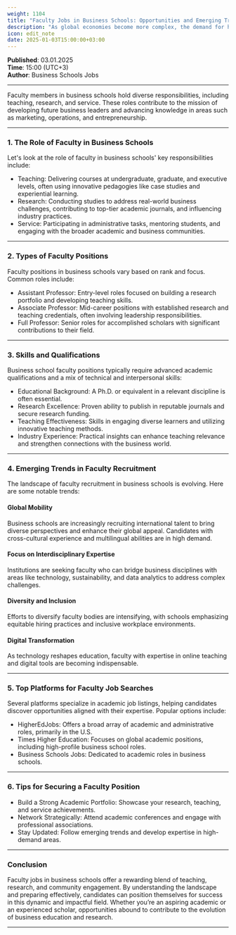 ```yaml
---
weight: 1104
title: "Faculty Jobs in Business Schools: Opportunities and Emerging Trends"
description: "As global economies become more complex, the demand for highly skilled educators and researchers in business disciplines continues to grow."
icon: edit_note
date: 2025-01-03T15:00:00+03:00
---
```


**Published**: 03.01.2025 <br> **Time**: 15:00 (UTC+3) <br> **Author**: Business Schools Jobs

---

Faculty members in business schools hold diverse responsibilities, including teaching, research, and service. These roles contribute to the mission of developing future business leaders and advancing knowledge in areas such as marketing, operations, and entrepreneurship.

---

### 1. **The Role of Faculty in Business Schools**
Let's look at the role of faculty in business schools' key responsibilities include:
- Teaching: Delivering courses at undergraduate, graduate, and executive levels, often using innovative pedagogies like case studies and experiential learning.
- Research: Conducting studies to address real-world business challenges, contributing to top-tier academic journals, and influencing industry practices.
- Service: Participating in administrative tasks, mentoring students, and engaging with the broader academic and business communities.

---

### 2. **Types of Faculty Positions**
Faculty positions in business schools vary based on rank and focus. Common roles include:
- Assistant Professor: Entry-level roles focused on building a research portfolio and developing teaching skills.
- Associate Professor: Mid-career positions with established research and teaching credentials, often involving leadership responsibilities.
- Full Professor: Senior roles for accomplished scholars with significant contributions to their field.

---

### 3. **Skills and Qualifications**
Business school faculty positions typically require advanced academic qualifications and a mix of technical and interpersonal skills:
- Educational Background:
A Ph.D. or equivalent in a relevant discipline is often essential.
- Research Excellence: Proven ability to publish in reputable journals and secure research funding.
- Teaching Effectiveness: Skills in engaging diverse learners and utilizing innovative teaching methods.
- Industry Experience: Practical insights can enhance teaching relevance and strengthen connections with the business world.

---

### 4. **Emerging Trends in Faculty Recruitment**
The landscape of faculty recruitment in business schools is evolving. Here are some notable trends:

#### Global Mobility
Business schools are increasingly recruiting international talent to bring diverse perspectives and enhance their global appeal. Candidates with cross-cultural experience and multilingual abilities are in high demand.

#### Focus on Interdisciplinary Expertise
Institutions are seeking faculty who can bridge business disciplines with areas like technology, sustainability, and data analytics to address complex challenges.

#### Diversity and Inclusion
Efforts to diversify faculty bodies are intensifying, with schools emphasizing equitable hiring practices and inclusive workplace environments.

#### Digital Transformation
As technology reshapes education, faculty with expertise in online teaching and digital tools are becoming indispensable.

---

### 5. **Top Platforms for Faculty Job Searches**
Several platforms specialize in academic job listings, helping candidates discover opportunities aligned with their expertise. Popular options include:
- HigherEdJobs: Offers a broad array of academic and administrative roles, primarily in the U.S.
- Times Higher Education: Focuses on global academic positions, including high-profile business school roles.
- Business Schools Jobs: Dedicated to academic roles in business schools.

---

### 6. **Tips for Securing a Faculty Position**
- Build a Strong Academic Portfolio:
Showcase your research, teaching, and service achievements.
- Network Strategically:
Attend academic conferences and engage with professional associations.
- Stay Updated: Follow emerging trends and develop expertise in high-demand areas.

---

### Conclusion
Faculty jobs in business schools offer a rewarding blend of teaching, research, and community engagement. By understanding the landscape and preparing effectively, candidates can position themselves for success in this dynamic and impactful field. Whether you’re an aspiring academic or an experienced scholar, opportunities abound to contribute to the evolution of business education and research.

---
